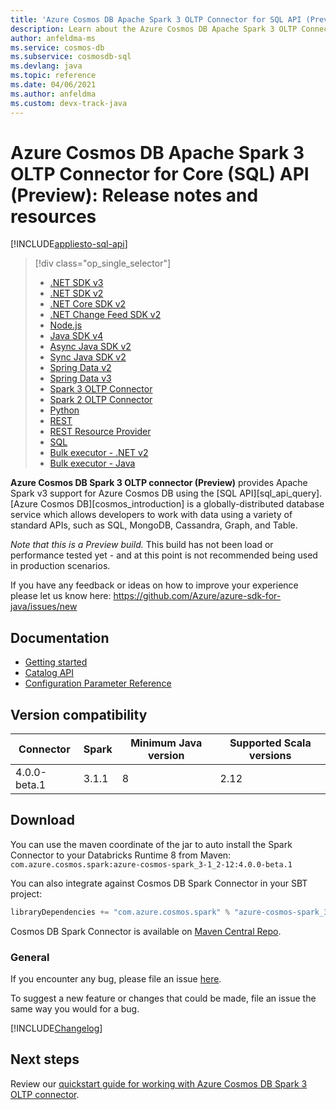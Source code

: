 ```yaml
---
title: 'Azure Cosmos DB Apache Spark 3 OLTP Connector for SQL API (Preview) release notes and resources'
description: Learn about the Azure Cosmos DB Apache Spark 3 OLTP Connector for SQL API (Preview), including release dates, retirement dates, and changes made between each version of the Azure Cosmos DB SQL Java SDK.
author: anfeldma-ms
ms.service: cosmos-db
ms.subservice: cosmosdb-sql
ms.devlang: java
ms.topic: reference
ms.date: 04/06/2021
ms.author: anfeldma
ms.custom: devx-track-java
---
```


# Azure Cosmos DB Apache Spark 3 OLTP Connector for Core (SQL) API (Preview): Release notes and resources
[!INCLUDE[appliesto-sql-api](includes/appliesto-sql-api.md)]

> [!div class="op_single_selector"]
> * [.NET SDK v3](sql-api-sdk-dotnet-standard.md)
> * [.NET SDK v2](sql-api-sdk-dotnet.md)
> * [.NET Core SDK v2](sql-api-sdk-dotnet-core.md)
> * [.NET Change Feed SDK v2](sql-api-sdk-dotnet-changefeed.md)
> * [Node.js](sql-api-sdk-node.md)
> * [Java SDK v4](sql-api-sdk-java-v4.md)
> * [Async Java SDK v2](sql-api-sdk-async-java.md)
> * [Sync Java SDK v2](sql-api-sdk-java.md)
> * [Spring Data v2](sql-api-sdk-java-spring-v2.md)
> * [Spring Data v3](sql-api-sdk-java-spring-v3.md)
> * [Spark 3 OLTP Connector](sql-api-sdk-java-spark-v3.md)
> * [Spark 2 OLTP Connector](sql-api-sdk-java-spark.md)
> * [Python](sql-api-sdk-python.md)
> * [REST](/rest/api/cosmos-db/)
> * [REST Resource Provider](/rest/api/cosmos-db-resource-provider/)
> * [SQL](./sql-query-getting-started.md)
> * [Bulk executor - .NET v2](sql-api-sdk-bulk-executor-dot-net.md)
> * [Bulk executor - Java](sql-api-sdk-bulk-executor-java.md)

**Azure Cosmos DB Spark 3 OLTP connector (Preview)** provides Apache Spark v3 support for Azure Cosmos DB using 
the [SQL API][sql_api_query].
[Azure Cosmos DB][cosmos_introduction] is a globally-distributed database service which allows 
developers to work with data using a variety of standard APIs, such as SQL, MongoDB, Cassandra, Graph, and Table.

*Note that this is a Preview build.* This build has not been load or performance tested yet - and at this point is not recommended
being used in production scenarios.

If you have any feedback or ideas on how to improve your experience please let us know here:
https://github.com/Azure/azure-sdk-for-java/issues/new

## Documentation

- [Getting started](https://github.com/Azure/azure-sdk-for-java/blob/feature/cosmos/spark30/sdk/cosmos/azure-cosmos-spark_3-1_2-12/docs/quick-start.md)
- [Catalog API](https://github.com/Azure/azure-sdk-for-java/blob/feature/cosmos/spark30/sdk/cosmos/azure-cosmos-spark_3-1_2-12/docs/catalog-api.md)
- [Configuration Parameter Reference](https://github.com/Azure/azure-sdk-for-java/blob/feature/cosmos/spark30/sdk/cosmos/azure-cosmos-spark_3-1_2-12/docs/configuration-reference.md)

## Version compatibility

| Connector     | Spark         | Minimum Java version | Supported Scala versions |
| ------------- | ------------- | -------------------- | -----------------------  |
| 4.0.0-beta.1  | 3.1.1         |        8             | 2.12                     |

## Download

You can use the maven coordinate of the jar to auto install the Spark Connector to your Databricks Runtime 8 from Maven:
`com.azure.cosmos.spark:azure-cosmos-spark_3-1_2-12:4.0.0-beta.1`

You can also integrate against Cosmos DB Spark Connector in your SBT project:
```scala
libraryDependencies += "com.azure.cosmos.spark" % "azure-cosmos-spark_3-1_2-12" % "4.0.0-beta.1"
```

Cosmos DB Spark Connector is available on [Maven Central Repo](https://search.maven.org/artifact/com.azure.cosmos.spark/azure-cosmos-spark_3-1_2-12/4.0.0-beta.1/jar).

### General

If you encounter any bug, please file an issue [here](https://github.com/Azure/azure-sdk-for-java/issues/new).

To suggest a new feature or changes that could be made, file an issue the same way you would for a bug.

[!INCLUDE[Changelog](~/azure-sdk-for-java-cosmos-db/sdk/cosmos/azure-cosmos-spark_3-1_2-12/CHANGELOG.md)]

## Next steps

Review our [quickstart guide for working with Azure Cosmos DB Spark 3 OLTP connector](create-sql-api-spark.md).